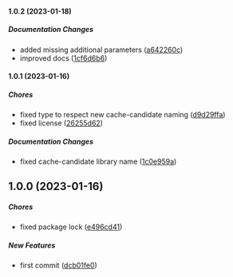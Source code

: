 #### 1.0.2 (2023-01-18)

##### Documentation Changes

*  added missing additional parameters ([a642260c](https://github.com/JointlyTech/cache-candidate-plugin-base/commit/a642260c23c6a1951e5331c5a454402e8d8e5068))
*  improved docs ([1cf6d6b6](https://github.com/JointlyTech/cache-candidate-plugin-base/commit/1cf6d6b60835ebc32f3de6ff698145ec9af8d953))

#### 1.0.1 (2023-01-16)

##### Chores

*  fixed type to respect new cache-candidate naming ([d9d29ffa](https://github.com/JointlyTech/cache-candidate-plugin-base/commit/d9d29ffa9668d9f90dfe407137bff2b15bec1eba))
*  fixed license ([26255d62](https://github.com/JointlyTech/cache-candidate-plugin-base/commit/26255d62925f62b5e89a8a6efda7c2145dcc37fc))

##### Documentation Changes

*  fixed cache-candidate library name ([1c0e959a](https://github.com/JointlyTech/cache-candidate-plugin-base/commit/1c0e959a0f4a10578a6ff1c3f2a5ce23d4252682))

## 1.0.0 (2023-01-16)

##### Chores

*  fixed package lock ([e496cd41](https://github.com/JointlyTech/cache-candidate-plugin-base/commit/e496cd41e83db2cf12195fab4967ca1069ee4aed))

##### New Features

*  first commit ([dcb01fe0](https://github.com/JointlyTech/cache-candidate-plugin-base/commit/dcb01fe0c6901012c2f5267a17884e5e3f221113))

